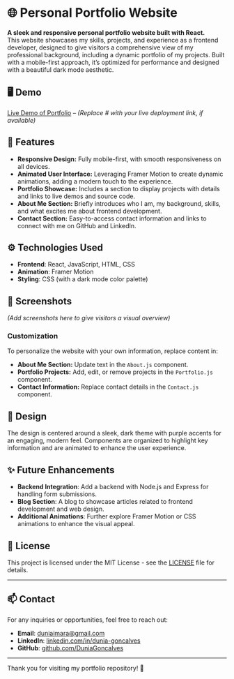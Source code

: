 # 🌐 Personal Portfolio Website

**A sleek and responsive personal portfolio website built with React.**  
This website showcases my skills, projects, and experience as a frontend developer, designed to give visitors a comprehensive view of my professional background, including a dynamic portfolio of my projects. Built with a mobile-first approach, it’s optimized for performance and designed with a beautiful dark mode aesthetic.

## 🖥️ Demo

[Live Demo of Portfolio](#) – _(Replace # with your live deployment link, if available)_

## 🚀 Features

- **Responsive Design:** Fully mobile-first, with smooth responsiveness on all devices.
- **Animated User Interface:** Leveraging Framer Motion to create dynamic animations, adding a modern touch to the experience.
- **Portfolio Showcase:** Includes a section to display projects with details and links to live demos and source code.
- **About Me Section:** Briefly introduces who I am, my background, skills, and what excites me about frontend development.
- **Contact Section:** Easy-to-access contact information and links to connect with me on GitHub and LinkedIn.

## ⚙️ Technologies Used

- **Frontend**: React, JavaScript, HTML, CSS
- **Animation**: Framer Motion
- **Styling**: CSS (with a dark mode color palette)

## 📸 Screenshots

_(Add screenshots here to give visitors a visual overview)_

### Customization

To personalize the website with your own information, replace content in:

- **About Me Section:** Update text in the `About.js` component.
- **Portfolio Projects:** Add, edit, or remove projects in the `Portfolio.js` component.
- **Contact Information:** Replace contact details in the `Contact.js` component.

## 🎨 Design

The design is centered around a sleek, dark theme with purple accents for an engaging, modern feel. Components are organized to highlight key information and are animated to enhance the user experience.

## ✨ Future Enhancements

- **Backend Integration**: Add a backend with Node.js and Express for handling form submissions.
- **Blog Section**: A blog to showcase articles related to frontend development and web design.
- **Additional Animations**: Further explore Framer Motion or CSS animations to enhance the visual appeal.

## 📄 License

This project is licensed under the MIT License - see the [LICENSE](LICENSE) file for details.

---

## 📫 Contact

For any inquiries or opportunities, feel free to reach out:

- **Email**: [duniaimara@gmail.com](mailto:duniaimara@gmail.com)
- **LinkedIn**: [linkedin.com/in/dunia-goncalves](https://linkedin.com/in/dunia-goncalves)
- **GitHub**: [github.com/DuniaGoncalves](https://github.com/DuniaGoncalves)

---

Thank you for visiting my portfolio repository! 🎉
